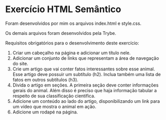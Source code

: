 # Exercício HTML Semântico

Foram desenvolvidos por mim os arquivos index.html e style.css.

Os demais arquivos foram desenvolvidos pela Trybe.

Requisitos obrigatórios para o desenvolvimento deste exercício:

1. Criar um cabeçalho na página e adicionar um título nele.
2. Adicionar um conjunto de links que representam a área de navegação do site.
3. Crie um artigo que vai conter fatos interessantes sobre esse animal. Esse artigo deve possuir um subtítulo (h2). Inclua também uma lista de fatos em outros subtítulos (h3).
4. Divida o artigo em seções. A primeira seção deve conter informações gerais do animal. Além disso é preciso que haja informação tabular a respeito de sua classificação científica.
5. Adicione um conteúdo ao lado do artigo, disponibilizando um link para um vídeo que mostra o animal em ação.
6. Adicione um rodapé na página.
